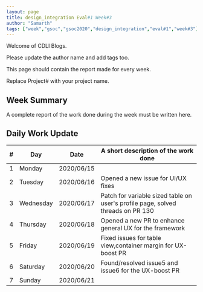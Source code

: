 ```yaml
---
layout: page
title: design_integration Eval#1 Week#3 
author: "Samarth"
tags: ["week","gsoc","gsoc2020","design_integration","eval#1","week#3"]
---
```

Welcome of CDLI Blogs.

Please update the author name and add tags too. 

This page should contain the report made for every week.

Replace Project# with your project name.

## Week Summary

A complete report of the work done during the week must be written here. 


## Daily Work Update

|\#|Day|Date|A short description of the work done|  
|---	|---	|---	|---	|  
|1   	| Monday 	|   2020/06/15	|   	|  
|2   	| Tuesday  	|   2020/06/16	| Opened a new issue for UI/UX fixes  	|  
|3   	| Wednesday  	|  2020/06/17 	| Patch for variable sized table on user's profile page, solved threads on PR 130  	|  
|4   	| Thursday  	|   2020/06/18	| Opened a new PR to enhance general UX for the framework  	|  
|5   	| Friday  	|   2020/06/19	| Fixed issues for table view,container margin for UX-boost PR  	|  
|6   	| Saturday  	|   2020/06/20	| Found/resolved issue5 and issue6 for the UX-boost PR |  
|7   	| Sunday  	|   2020/06/21	|   	|  
